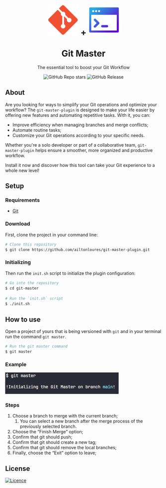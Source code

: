 <div align="center">
 <h1>
<br/>
  <img src="./assets/git-icon.png" alt="Git" width="100">
  <span>+</span>
  <img src="./assets/terminal-icon.png" alt="Shell" width="100">
<br/>
<br/>
Git Master
</h1>
<p>The essential tool to boost your Git Workflow</p>

![GitHub Repo stars](https://img.shields.io/github/stars/ailtonloures/git-master-plugin)
![GitHub Release](https://img.shields.io/github/v/release/ailtonloures/git-master-plugin)
</div>

## About

Are you looking for ways to simplify your Git operations and optimize your workflow? The `git-master-plugin` is designed to make your life easier by offering new features and automating repetitive tasks. With it, you can:

- Improve efficiency when managing branches and merge conflicts;
- Automate routine tasks;
- Customize your Git operations according to your specific needs.

Whether you're a solo developer or part of a collaborative team, `git-master-plugin` helps ensure a smoother, more organized and productive workflow.

Install it now and discover how this tool can take your Git experience to a whole new level!

## Setup

### Requirements

- [Git](https://git-scm.com/)

### Download

First, clone the project in your command line:

```bash
# Clone this repository
$ git clone https://github.com/ailtonloures/git-master-plugin.git
```

### Initializing

Then run the `init.sh` script to initialize the plugin configuration:

```bash
# Go into the repository
$ cd git-master

# Run the `init.sh` script
$ ./init.sh
```

## How to use

Open a project of yours that is being versioned with `git` and in your terminal run the command `git master`.

```bash
# Run the git master command
$ git master
```

### Example

![Git Master Initializing](./assets/git-master.png)

### Steps

1. Choose a branch to merge with the current branch;
   1. You can select a new branch after the merge process of the previously selected branch.
2. Choose the “Finish Merge” option;
3. Confirm that git should push;
4. Confirm that git should create a new tag;
5. Confirm that git should remove the local branches;
6. Finally, choose the “Exit” option to leave;

## License

[![Licence](https://img.shields.io/github/license/Ileriayo/markdown-badges?style=for-the-badge)](./LICENSE)
